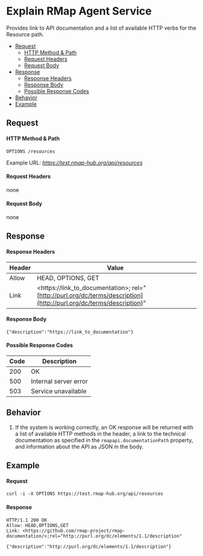 # Explain RMap Agent Service
Provides link to API documentation and a list of available HTTP verbs for the Resource path.

* [Request](#request)
  * [HTTP Method & Path](#http-method--path)
  * [Request Headers](#request-headers)
  * [Request Body](#request-body)
* [Response](#response)
  * [Response Headers](#response-headers)
  * [Response Body](#response-body)
  * [Possible Response Codes](#possible-response-codes)
* [Behavior](#behavior)
* [Example](#example)

## Request

#### HTTP Method & Path
```
OPTIONS /resources
```
Example URL: _https://test.rmap-hub.org/api/resources_

#### Request Headers
none

#### Request Body
none

## Response
#### Response Headers
| Header | Value |
|---------|------|
| Allow| HEAD, OPTIONS, GET |
| Link| &#60;https://link_to_documentation&#62;; rel="[http://purl.org/dc/terms/description](http://purl.org/dc/terms/description)"|

#### Response Body
`{"description":"https://link_to_documentation"}`

#### Possible Response Codes
| Code| Description |
|---------|------|
| 200| OK |
| 500| Internal server error|
| 503| Service unavailable|

## Behavior
1.  If the system is working correctly, an OK response will be returned with a list of available HTTP methods in the header, a link to the technical documentation as specified in the  `rmapapi.documentationPath`  property, and information about the API as JSON in the body.

## Example

#### Request
```
curl -i -X OPTIONS https://test.rmap-hub.org/api/resources
```
#### Response
```
HTTP/1.1 200 OK
Allow: HEAD,OPTIONS,GET
Link: <https://github.com/rmap-project/rmap-documentation/>;rel="http://purl.org/dc/elements/1.1/description"

{"description":"http://purl.org/dc/elements/1.1/description"}
```